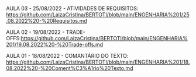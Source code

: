 AULA 03 - 25/08/2022 - ATIVIDADES DE REQUISITOS: https://github.com/LaizaCristina/BERTOTI/blob/main/ENGENHARIA%201/25.08.2022%20-%20Requisitos.md

AULA 02 - 19/08/2022 - TRADE-OFFS:https://github.com/LaizaCristina/BERTOTI/blob/main/ENGENHARIA%201/19.08.2022%20-%20Trade-offs.md

AULA 01 - 18/08/2022 - COMANTÁRIO DO TEXTO: https://github.com/LaizaCristina/BERTOTI/blob/main/ENGENHARIA%201/18.08.2022%20-%20Coment%C3%A1rio%20Texto.md
